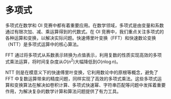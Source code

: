 # 多项式

多项式在数学和 OI 竞赛中都有着重要应用。在数学领域，多项式是由变量和系数通过有限次加、减、乘运算得到的代数式。在 OI 竞赛中，我们重点关注多项式的各种运算和变换，以解决实际问题。快速傅里叶变换（FFT）和快速数论变换（NTT）是多项式运算中的核心算法。

FFT 通过将多项式从系数表示转换为点值表示，利用复数的性质实现高效的多项式乘法运算，将时间复杂度从$O(n^2)$大幅降低到$O(n \log n)$。

NTT 则是在模意义下的快速傅里叶变换，它利用数论中的原根等概念，避免了 FFT 中复数运算带来的精度问题，同样实现了高效的多项式乘法。这些多项式运算和变换算法在解决如卷积计算、多项式快速幂、字符串匹配等问题中发挥着重要作用，为解决复杂的数学计算和算法问题提供了有力工具。
